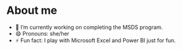 # About me

- 🔭 I’m currently working on completing the MSDS program.
- 😄 Pronouns: she/her
- ⚡ Fun fact: I play with Microsoft Excel and Power BI just for fun.
